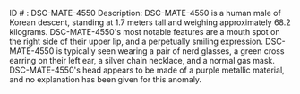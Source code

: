 ID # : DSC-MATE-4550
Description: DSC-MATE-4550 is a human male of Korean descent, standing at 1.7 meters tall and weighing approximately 68.2 kilograms. DSC-MATE-4550's most notable features are a mouth spot on the right side of their upper lip, and a perpetually smiling expression. DSC-MATE-4550 is typically seen wearing a pair of nerd glasses, a green cross earring on their left ear, a silver chain necklace, and a normal gas mask. DSC-MATE-4550's head appears to be made of a purple metallic material, and no explanation has been given for this anomaly.